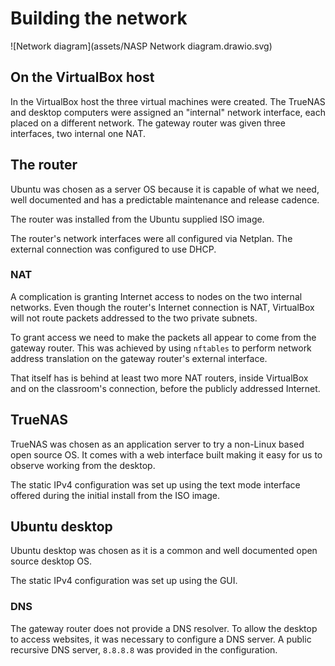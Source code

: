 # Building the network

![Network diagram](assets/NASP Network diagram.drawio.svg)

## On the VirtualBox host

In the VirtualBox host the three virtual machines were created. The TrueNAS and desktop
computers were assigned an "internal" network interface, each placed on a
different network. The gateway router was given three interfaces, two internal
one NAT.

## The router

Ubuntu was chosen as a server OS because it is capable of what we need, well
documented and has a predictable maintenance and release cadence.

The router was installed from the Ubuntu supplied ISO image.

The router's network interfaces were all configured via Netplan. The external
connection was configured to use DHCP.

### NAT

A complication is granting Internet access to nodes on the two internal
networks. Even though the router's Internet connection is NAT, VirtualBox
will not route packets addressed to the two private subnets.

To grant access we need to make the packets all appear to come from the
gateway router. This was achieved by using `nftables` to perform network address
translation on the gateway router's external interface.

That itself has is behind at least two more NAT routers, inside VirtualBox
and on the classroom's connection, before the publicly addressed Internet.

## TrueNAS

TrueNAS was chosen as an application server to try a non-Linux based open
source OS. It comes with a web interface built making it easy for us to
observe working from the desktop.

The static IPv4 configuration was set up using the text mode interface offered
during the initial install from the ISO image.

## Ubuntu desktop

Ubuntu desktop was chosen as it is a common and well documented open source
desktop OS.

The static IPv4 configuration was set up using the GUI.

### DNS

The gateway router does not provide a DNS resolver. To allow the desktop to
access websites, it was necessary to configure a DNS server. A public
recursive DNS server, `8.8.8.8` was provided in the configuration.
